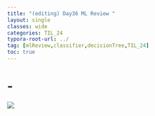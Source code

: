 ```yaml
---
title: "(editing) Day36 ML Review "
layout: single
classes: wide
categories: TIL_24
typora-root-url: ../
tag: [mlReview,classifier,decisionTree,TIL_24]
toc: true 
---
```


# -

<img src="/blog/images/2024-07-29-TIL24_Day36/ED99A730-8EE3-4156-A6F2-9554CE5EC257.jpeg">

<br><br>

